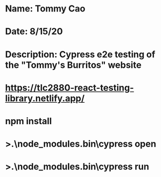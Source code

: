 # Name: Tommy Cao
# Date: 8/15/20
# Description: Cypress e2e testing of the "Tommy's Burritos" website
# https://tlc2880-react-testing-library.netlify.app/

# npm install
# >.\node_modules\.bin\cypress open
# >.\node_modules\.bin\cypress run
